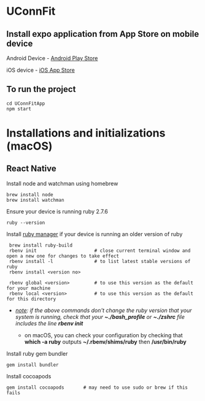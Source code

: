 # UConnFit

## Install expo application from App Store on mobile device

Android Device - [Android Play Store](https://play.google.com/store/apps/details?id=host.exp.exponent)

iOS device - [iOS App Store](https://apps.apple.com/app/expo-go/id982107779)

## To run the project

    cd UConnFitApp
    npm start

# Installations and initializations (macOS)

## React Native

Install node and watchman using homebrew

    brew install node
    brew install watchman
    
Ensure your device is running ruby 2.7.6

    ruby --version
    
Install [ruby manager](https://github.com/rbenv/rbenv) if your device is running an older version of ruby

     brew install ruby-build
     rbenv init                     # close current terminal window and open a new one for changes to take effect
     rbenv install -l               # to list latest stable versions of ruby
     rbenv install <version no>
     
     rbenv global <version>         # to use this version as the default for your machine
     rbenv local <version>          # to use this version as the default for this directory
     
  - *[note](https://github.com/rbenv/rbenv/issues/939): if the above commands don't change the ruby version that your system is running, check that your **~./bash_profile** or **~./zshrc** file includes the line **rbenv init***
  
    - on macOS, you can check your configuration by checking that **which -a ruby** outputs **~/.rbenv/shims/ruby** then **/usr/bin/ruby**
    
Install ruby gem bundler

    gem install bundler
    
Install cocoapods

    gem install cocoapods       # may need to use sudo or brew if this fails
    
    
     
     
 
 
     
     
